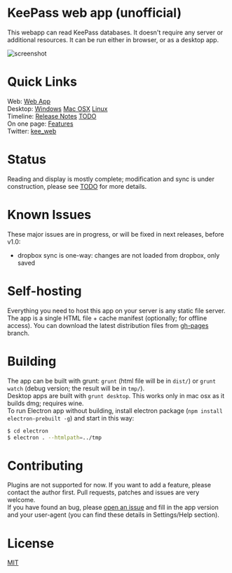 # KeePass web app (unofficial)

This webapp can read KeePass databases. It doesn't require any server or additional resources.
It can be run either in browser, or as a desktop app. 

![screenshot](https://habrastorage.org/files/bfb/51e/d8d/bfb51ed8d19847d8afb827c4fbff7dd5.png)

# Quick Links

Web: [Web App](https://antelle.github.io/keeweb/)  
Desktop: [Windows](https://github.com/antelle/keeweb/releases/download/v0.2.0/KeeWeb.win32.exe)
[Mac OSX](https://github.com/antelle/keeweb/releases/download/v0.2.0/KeeWeb.mac.dmg)
[Linux](https://github.com/antelle/keeweb/releases/download/v0.2.0/KeeWeb.linux.x64.zip)  
Timeline: [Release Notes](release-notes.md)
[TODO](TODO.md)  
On one page: [Features](features.md)  
Twitter: [kee_web](https://twitter.com/kee_web)  

# Status

Reading and display is mostly complete; modification and sync is under construction, please see [TODO](TODO.md) for more details.

# Known Issues

These major issues are in progress, or will be fixed in next releases, before v1.0:

- dropbox sync is one-way: changes are not loaded from dropbox, only saved

# Self-hosting

Everything you need to host this app on your server is any static file server. The app is a single HTML file + cache manifest (optionally; for offline access).
You can download the latest distribution files from [gh-pages](https://github.com/antelle/keeweb/tree/gh-pages) branch.

# Building

The app can be built with grunt: `grunt` (html file will be in `dist/`) or `grunt watch` (debug version; the result will be in `tmp/`).  
Desktop apps are built with `grunt desktop`. This works only in mac osx as it builds dmg; requires wine.  
To run Electron app without building, install electron package (`npm install electron-prebuilt -g`) and start in this way:
```bash
$ cd electron
$ electron . --htmlpath=../tmp
```

# Contributing

Plugins are not supported for now. If you want to add a feature, please contact the author first. Pull requests, patches and issues are very welcome.  
If you have found an bug, please [open an issue](https://github.com/antelle/keeweb/issues/new) and fill in the app version and your user-agent 
(you can find these details in Settings/Help section).

# License

[MIT](https://github.com/antelle/keeweb/blob/master/MIT-LICENSE.txt)

